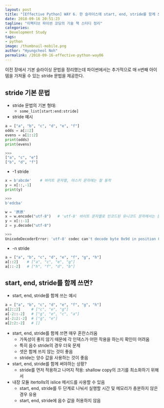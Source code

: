 ```yaml
---
layout: post
title: "[Effective Python] WAY 6. 한 슬라이스에 start, end, stride를 함께 쓰지 말자"
date: 2018-09-16 20:51:23
tagline: "이펙티브 파이썬 코딩의 기술 책 스터디 정리"
categories:
- Development Study
tags:
- python
image: /thumbnail-mobile.png
author: "Hyungcheol Noh"
permalink: /2018-09-16-effective-python-way06
---
```


이전 장에서 기본 슬라이싱 문법을 정리했는데 파이썬에서는 추가적으로 매 n번째 아이템을 가져올 수 있는 stride 문법을 제공한다.

## stride 기본 문법
- stride 문법의 기본 형태:
  - `some_list[start:end:stride]`
- stride 예시

```python
a = ["a", "b", "c", "d", "e", "f"]
odds = a[::2]
evens = a[1::2]
print(odds)
print(evens)

>>>
["a", "c", "e"]
["b", "d", "f"]
```

- -1 stride

```python
x = b'abcde'    # 바이트 문자열, 아스키 문자에는 잘 동작
y = x[::,-1]
print(y)

>>>
b'edcba'
```

```python
w = '原原'
x = w.encode("utf-8")   # 'utf-8' 바이트 문자열로 인코드된 유니코드 문자에서는 동작하지 않음
y = x[::-1]
z = y.decode("utf-8")

>>>
UnicodeDecoderError: 'utf-8' codec can't decode byte 0x9d in position 0: invalid start byte
```

- -n stride

```python
a = ["a", "b", "c", "d", "e", "f", "g", "h"]
a[::2]    # ["a", "c", "e", "g"]
a[::-2]   # ["h", "f", "d", "b"]
```

## start, end, stride를 함께 쓰면?
- start, end, stride를 함께 쓰는 예시

```python
a = ["a", "b", "c", "d", "e", "f", "g", "h"]
a[2::2]     # ["c", "e", "g"]
a[-2::-2]   # ["g", "e", "c", "a"]
a[-2:2:-2]  # ["g", "e"]
a[2:2:-2]   # []
```

- start, end, stride를 함께 쓰면 매우 혼란스러움
  - 가독성이 좋지 않기 때문에 각 인덱스가 어떤 작용을 하는지 확인이 어려움
  - 특히 음수 stride의 경우 더욱 문제
  - 셋은 함께 쓰지 않는 것이 좋음
  - stride는 양수 값을 사용하는 것이 좋음
- start, end, stride를 함께 써야하는 상황?
  - stride를 먼저 적용하고 나머지 적용: shallow copy의 크기를 최소화하기 위해서
- 내장 모듈 itertolls의 islice 메서드를 사용할 수 있음
  - start, end, stride를 두 단계로 나눠서 실행할 시간 및 메모리가 충분하지 않은 경우 유용
  - start, end, stride에 음수 값을 허용하지 않음
